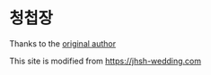 # 청첩장

Thanks to the [original author](https://jhsh-wedding.com/)

This site is modified from https://jhsh-wedding.com
